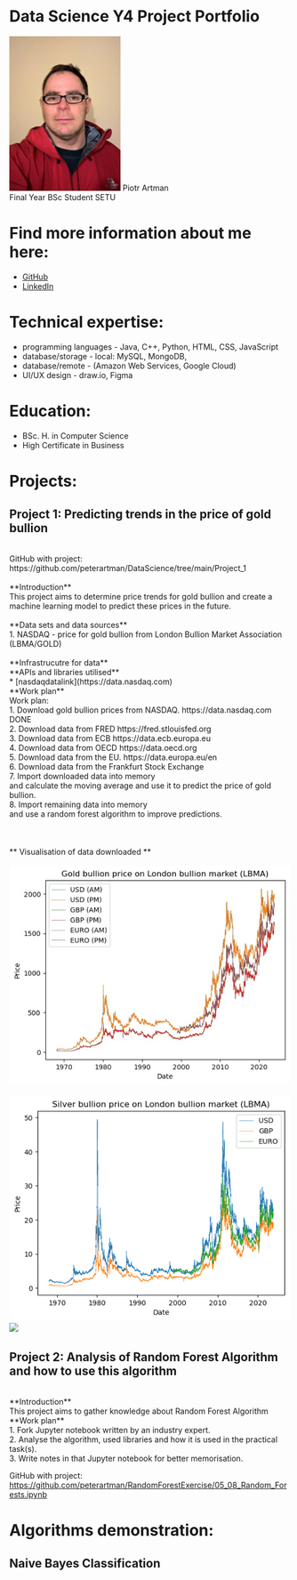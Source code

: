 # Data Science Y4 Project Portfolio 


<img src='/Project_1/pictures/portrait.jpg' width='200'>
Piotr Artman <br>
Final Year BSc Student SETU <br>

# Find more information about me here:
* [GitHub](https://github.com/peterartman)
* [LinkedIn](https://www.linkedin.com/in/piotr-artman-22105815/)

# Technical expertise:

* programming languages - Java, C++, Python, HTML, CSS, JavaScript
* database/storage - local: MySQL, MongoDB,
* database/remote - (Amazon Web Services, Google Cloud)
* UI/UX design - draw.io, Figma

# Education:

* BSc. H. in Computer Science
* High Certificate in Business


# Projects:

## Project 1: Predicting trends in the price of gold bullion <br>
<br>
GitHub with project: https://github.com/peterartman/DataScience/tree/main/Project_1 <br>
<br>
**Introduction**
<br>
This project aims to determine price trends for gold bullion and create a machine learning model to predict these prices in the future.<br>
<br>
**Data sets and data sources**<br>
1. NASDAQ - price for gold bullion from London Bullion Market Association (LBMA/GOLD)<br>
<br>
**Infrastrucutre for data**
<br>
**APIs and libraries utilised**<br>
* [nasdaqdatalink](https://data.nasdaq.com)
<br>
**Work plan**
<br>
Work plan:<br>
              1. Download gold bullion prices from NASDAQ.    https://data.nasdaq.com          DONE<br>
              2. Download data from FRED                      https://fred.stlouisfed.org<br>             
              3. Download data from ECB                       https://data.ecb.europa.eu<br>
              4. Download data from OECD                      https://data.oecd.org<br>
              5. Download data from the EU.                       https://data.europa.eu/en<br>
              6. Download data from the Frankfurt Stock Exchange<br>
              7. Import downloaded data into memory<br>
                 and calculate the moving average and use it to predict the price of gold bullion.<br>
              8. Import remaining data into memory<br>
                 and use a random forest algorithm to improve predictions.<br>
                 <br>
                 <br>
<br>
<!-- <br>
**Algorithms / ML models utilised**
<br>
**Other tools utilised**
<br>
**Visualisation of the project**
<br>
Verification of the project - this section contains how the accuracy of the model(s) was checked.
<br>
Outcome/result/challenges - what were the results or outcomes of the project, what challenges were faced during the project, and how were they overcome.
<br> -->
** Visualisation of data downloaded **
<br>
<br>
<img src='/Project_1/pictures/LBMA_gold.png' width='580'>
<br>
<br>
<img src='/Project_1/pictures/LBMA_silver.png' width='580'>
<br>
<img src='/Project_1/pictures/EuroM3.png' width='580'>

## Project 2: Analysis of Random Forest Algorithm and how to use this algorithm <br>
<br>
**Introduction**
<br>
This project aims to gather knowledge about Random Forest Algorithm <be>
<br>
**Work plan**
<br>
              1. Fork Jupyter notebook written by an industry expert. <br>
              2. Analyse the algorithm, used libraries and how it is used in the practical task(s).<br>
              3. Write notes in that Jupyter notebook for better memorisation.<br>

GitHub with project: https://github.com/peterartman/RandomForestExercise/05_08_Random_Forests.ipynb<br>

# Algorithms demonstration:

## Naive Bayes Classification
<br>
<a href="https://github.com/peterartman/Semester2/Naive-Bayes.ipynb"></a>







